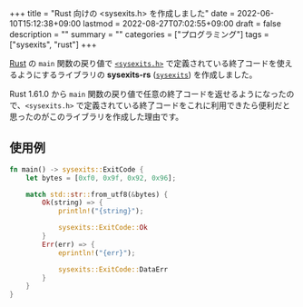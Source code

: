 +++
title = "Rust 向けの <sysexits.h> を作成しました"
date = 2022-06-10T15:12:38+09:00
lastmod = 2022-08-27T07:02:55+09:00
draft = false
description = ""
summary = ""
categories = ["プログラミング"]
tags = ["sysexits", "rust"]
+++

[Rust][rust-official-url] の `main` 関数の戻り値で [`<sysexits.h>`][sysexits-man-url] で定義されている終了コードを使えるようにするライブラリの **sysexits-rs** ([`sysexits`][sysexits-crates-io-url]) を作成しました。

Rust 1.61.0 から `main` 関数の戻り値で任意の終了コードを返せるようになったので、`<sysexits.h>` で定義されている終了コードをこれに利用できたら便利だと思ったのがこのライブラリを作成した理由です。

## 使用例

```rust
fn main() -> sysexits::ExitCode {
    let bytes = [0xf0, 0x9f, 0x92, 0x96];

    match std::str::from_utf8(&bytes) {
        Ok(string) => {
            println!("{string}");

            sysexits::ExitCode::Ok
        }
        Err(err) => {
            eprintln!("{err}");

            sysexits::ExitCode::DataErr
        }
    }
}
```

[rust-official-url]: https://www.rust-lang.org/
[sysexits-man-url]: https://man.openbsd.org/sysexits
[sysexits-crates-io-url]: https://crates.io/crates/sysexits
